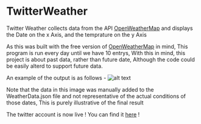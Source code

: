 
# TwitterWeather

Twitter Weather collects data from the API [OpenWeatherMap](https://openweathermap.org/) and displays the Date on the x Axis, and the temprature on the y Axis

As this was built with the free version of [OpenWeatherMap](https://openweathermap.org/) in mind, This program is run every day until we have 10 entrys, With this in mind, this project is about past data, rather than future date, Although the code could be easily alterd to support future data.

An example of the output is as follows - ![alt text](https://i.imgur.com/VgNYqwG.png)

Note that the data in this image was manually added to the WeatherData.json file and not representative of the actual conditions of those dates, This is purely illustrative of the final result

The twitter account is now live ! You can find it [here](https://twitter.com/TwitteWeather) !
